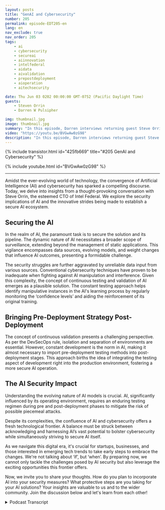 ```yaml
---
layout: posts
title: "GenAI and Cybersecurity"
number: 205
permalink: episode-EDT205-en
lang: en
nav_exclude: true
nav_order: 205
tags:
    - ai
    - cybersecurity
    - secureai
    - aiinnovation
    - intelfederal
    - aidata
    - aivalidation
    - prepostdeployment
    - aioperation
    - aitechsecurity

date: Thu Jun 03 0202 00:00:00 GMT-0752 (Pacific Daylight Time)
guests:
    - Steven Orrin
    - Darren W Pulsipher

img: thumbnail.jpg
image: thumbnail.jpg
summary: "In this episode, Darren interviews returning guest Steve Orrin, CTO of Intel Federal. about the intersection of Artificial Intelligence (AI) and cybersecurity. Embracing AI's potential for bolstering cybersecurity while ensuring the security of AI itself requires a balance that necessitates early preparation and innovative strategies."
video: "https://youtu.be/BVGwAw0zG98"
description: "In this episode, Darren interviews returning guest Steve Orrin, CTO of Intel Federal. about the intersection of Artificial Intelligence (AI) and cybersecurity. Embracing AI's potential for bolstering cybersecurity while ensuring the security of AI itself requires a balance that necessitates early preparation and innovative strategies."
---
```


<div>
{% include transistor.html id="425fb669" title="#205 GenAI and Cybersecurity" %}

{% include youtube.html id="BVGwAw0zG98" %}
</div>

---

Amidst the ever-evolving world of technology, the convergence of Artificial Intelligence (AI) and cybersecurity has sparked a compelling discourse. Today, we delve into insights from a thought-provoking conversation with Steve Orrin, the esteemed CTO of Intel Federal. We explore the security implications of AI and the innovative strides being made to establish a secure AI ecosystem.

## Securing the AI

In the realm of AI, the paramount task is to secure the solution and its pipeline. The dynamic nature of AI necessitates a broader scope of surveillance, extending beyond the management of static applications. This vigilance encompasses data sources, evolving models, and weight changes that influence AI outcomes, presenting a formidable challenge.

The security struggles are further aggravated by unreliable data input from various sources. Conventional cybersecurity techniques have proven to be inadequate when fighting against AI manipulation and interference. Given this complexity, the concept of continuous testing and validation of AI emerges as a plausible solution. The constant testing approach helps identify manipulative instances in the AI's learning process by regularly monitoring the ‘confidence levels’ and aiding the reinforcement of its original training. 

## Bringing Pre-Deployment Strategy Post-Deployment 

The concept of continuous validation presents a challenging perspective. As per the DevSecOps rule, isolation and separation of environments are essential. However, constant development is the norm in AI, making it almost necessary to import pre-deployment testing methods into post-deployment stages. This approach births the idea of integrating the testing aspect of development right into the production environment, fostering a more secure AI operation. 

## The AI Security Impact

Understanding the evolving nature of AI models is crucial. AI, significantly influenced by its operating environment, requires an enduring testing regimen during pre and post-deployment phases to mitigate the risk of possible piecemeal attacks. 

Despite its complexities, the confluence of AI and cybersecurity offers a fresh technological frontier. A balance must be struck between acknowledging and harnessing AI’s vast potential to bolster cybersecurity while simultaneously striving to secure AI itself.

As we navigate this digital era, it's crucial for startups, businesses, and those interested in emerging tech trends to take early steps to embrace the changes. We're not talking about ‘if’, but ‘when’. By preparing now, we cannot only tackle the challenges posed by AI security but also leverage the exciting opportunities this frontier offers. 

Now, we invite you to share your thoughts. How do you plan to incorporate AI into your security measures? What protective steps are you taking for your AI solutions? Your insights are valuable to us and to the wider community. Join the discussion below and let's learn from each other!



<details>
<summary> Podcast Transcript </summary>

<p></p>

</details>
